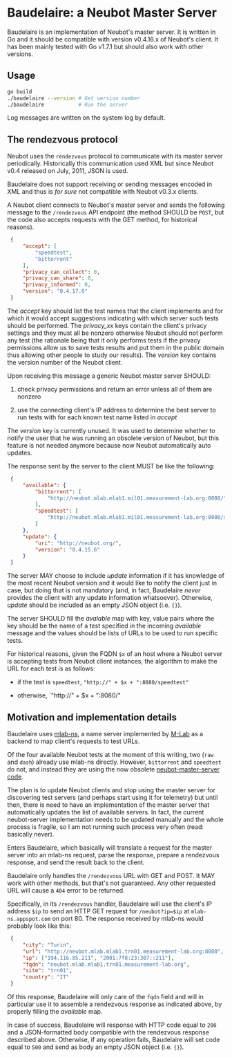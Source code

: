 # Baudelaire: a Neubot Master Server

Baudelaire is an implementation of Neubot's master server. It is written in Go
and it should be compatible with version v0.4.16.x of Neubot's client. It has
been mainly tested with Go v1.7.1 but should also work with other versions.

## Usage

```bash
go build
./baudelaire --version # Get version number
./baudelaire           # Run the server
```

Log messages are written on the system log by default.

## The rendezvous protocol

Neubot uses the `rendezvous` protocol to communicate with its master server
periodically. Historically this communication used XML but since Neubot v0.4
released on July, 2011, JSON is used.

Baudelaire does not support receiving or sending messages encoded in XML and
thus is *for sure* not compatible with Neubot v0.3.x clients.

A Neubot client connects to Neubot's master server and sends the following
message to the `/rendezvous` API endpoint (the method SHOULD be `POST`, but
the code also accepts requests with the GET method, for historical reasons).

```JSON
 {
     "accept": [
         "speedtest",
         "bittorrent"
     ],
     "privacy_can_collect": 0,
     "privacy_can_share": 0,
     "privacy_informed": 0,
     "version": "0.4.17.0"
 }
```

The *accept* key should list the test names that the client implements and for
which it would accept suggestions indicating with which server such tests should
be performed. The *privacy_xx* keys contain the client's privacy settings and
they must all be nonzero otherwise Neubot should not perform any test (the
rationale being that it only performs tests if the privacy permissions allow
us to save tests results and put them in the public domain thus allowing other
people to study our results). The *version* key contains the version number
of the Neubot client.

Upon receiving this message a generic Neubot master server SHOULD:

1. check privacy permissions and return an error unless all of them are nonzero

2. use the connecting client's IP address to determine the best server to run
   tests with for each known test name listed in *accept*

The *version* key is currently unused. It was used to determine whether to
notify the user that he was running an obsolete version of Neubot, but this
feature is not needed anymore because now Neubot automatically auto updates.

The response sent by the server to the client MUST be like the following:

```JSON
 {
     "available": {
         "bittorrent": [
             "http://neubot.mlab.mlab1.mil01.measurement-lab.org:8080/"
         ],
         "speedtest": [
             "http://neubot.mlab.mlab1.mil01.measurement-lab.org:8080/speedtest"
         ]
     },
     "update": {
         "uri": "http://neubot.org/",
         "version": "0.4.15.6"
     }
 }
```

The server MAY choose to include *update* information if it has knowledge of the
most recent Neubot version and it would like to notify the client just in case,
but doing that is not mandatory (and, in fact, Baudelaire *never* provides the
client with any update information whatsoever). Otherwise, *update* should be
included as an empty JSON object (i.e. `{}`).

The server SHOULD fill the *avalable* map with key, value pairs where the key
should be the name of a test specified in the incoming *available* message and
the values should be lists of URLs to be used to run specific tests.

For historical reasons, given the FQDN `$x` of an host where a Neubot server
is accepting tests from Neubot client instances, the algorithm to make the URL
for each test is as follows:

- if the test is `speedtest`, `"http://" + $x + ":8080/speedtest"`

- otherwise, `"http://" + $x + ":8080/"

## Motivation and implementation details

Baudelaire uses [mlab-ns](https://docs.google.com/document/d/1eJhS75EZHDLmC6exggStr_b1euiR24_MVBJc1L6eH2c/view),
a name server implemented by [M-Lab](http://www.measurementlab.net/) as a
backend to map client's requests to test URLs.

Of the four available Neubot tests at the moment of this writing, two (`raw`
and `dash`) already use mlab-ns directly. However, `bittorrent` and `speedtest`
do not, and instead they are using the now obsolete
[neubot-master-server code](https://github.com/neubot/neubot/tree/3db1a1309a0eebacbf0f3c8df95c7d7ee68d8c59/neubot/rendezvous).

The plan is to update Neubot clients and stop using the master server for
discovering test servers (and perhaps start using it for telemetry) but until
then, there is need to have an implementation of the master server that
automatically updates the list of available servers. In fact, the current
neubot-server implementation needs to be updated manually and the whole process
is fragile, so I am not running such process very often (read: basically never).

Enters Baudelaire, which basically will translate a request for the master
server into an mlab-ns request, parse the response, prepare a rendezvous
response, and send the result back to the client.

Baudelaire only handles the `/rendezvous` URL with GET and POST. It MAY work
with other methods, but that's not guaranteed. Any other requested URL will
cause a `404` error to be returned.

Specifically, in its `/rendezvous` handler, Baudelaire will use the client's
IP address `$ip` to send an HTTP GET request for `/neubot?ip=$ip` at
`mlab-ns.appspot.com` on port 80. The response received by mlab-ns would
probably look like this:

```JSON
 {
     "city": "Turin",
     "url": "http://neubot.mlab.mlab1.trn01.measurement-lab.org:8080",
     "ip": ["194.116.85.211", "2001:7f8:23:307::211"],
     "fqdn": "neubot.mlab.mlab1.trn01.measurement-lab.org",
     "site": "trn01",
     "country": "IT"
 }
```

Of this response, Baudelaire will only care of the `fqdn` field and will in
particular use it to assemble a rendezvous response as indicated above,
by properly filling the *available* map.

In case of success, Baudelaire will response with HTTP code equal to `200`
and a JSON-formatted body compatible with the rendezvous response described
above. Otherwise, if any operation fails, Baudelaire will set code equal
to `500` and send as body an empty JSON object (i.e. `{}`).
